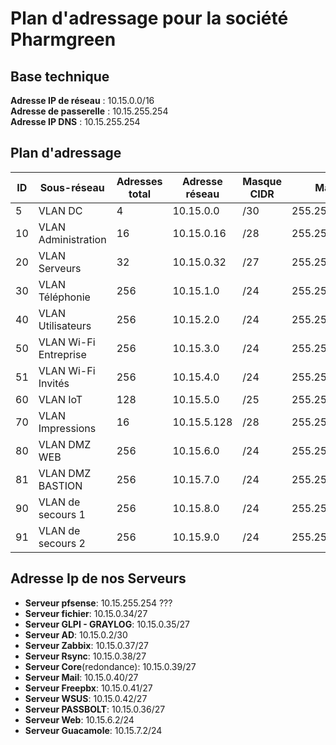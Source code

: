 # Plan d'adressage pour la société Pharmgreen

## Base technique

**Adresse IP de réseau** : 10.15.0.0/16  
**Adresse de passerelle** : 10.15.255.254  
**Adresse IP DNS** : 10.15.255.254  

## Plan d'adressage


| ID  | Sous-réseau               | Adresses total| Adresse réseau | Masque CIDR | Masque    | Début plage IP  | Fin plage IP     | Adresse broadcast | Adresse de passerelle |
|-----|---------------------------|--------------|----------------|-------------|-------------------|-----------------|------------------|-------------------|-------------------|
| 5   | VLAN DC                   | 4            | 10.15.0.0      | /30         | 255.255.255.252   | 10.15.0.1       | 10.15.0.2        | 10.15.0.3         | 10.15.0.1         |
| 10  | VLAN Administration       | 16           | 10.15.0.16     | /28         | 255.255.255.240   | 10.15.0.17      | 10.15.0.30       | 10.15.0.31        | 10.15.0.17        |       
| 20  | VLAN Serveurs             | 32           | 10.15.0.32     | /27         | 255.255.255.224   | 10.15.0.33      | 10.15.0.62       | 10.15.0.63        | 10.15.0.33        |
| 30  | VLAN Téléphonie           | 256          | 10.15.1.0      | /24         | 255.255.255.0     | 10.15.1.1       | 10.15.1.254      | 10.15.1.255       | 10.15.1.1         |
| 40  | VLAN Utilisateurs         | 256          | 10.15.2.0      | /24         | 255.255.255.0     | 10.15.2.1       | 10.15.2.254      | 10.15.2.255       | 10.15.2.1         |
| 50  | VLAN Wi-Fi Entreprise     | 256          | 10.15.3.0      | /24         | 255.255.255.0     | 10.15.3.1       | 10.15.3.254      | 10.15.3.255       | 10.15.3.1         |
| 51  | VLAN Wi-Fi Invités        | 256          | 10.15.4.0      | /24         | 255.255.255.0     | 10.15.4.1       | 10.15.4.254      | 10.15.4.255       | 10.15.4.1         |
| 60  | VLAN IoT                  | 128          | 10.15.5.0      | /25         | 255.255.255.128   | 10.15.5.1       | 10.15.5.126      | 10.15.5.127       | 10.15.5.1         |
| 70  | VLAN Impressions          | 16           | 10.15.5.128    | /28         | 255.255.255.0     | 10.15.5.129     | 10.15.5.142      | 10.15.5.143       | 10.15.5.129       |
| 80  | VLAN DMZ WEB              | 256          | 10.15.6.0      | /24         | 255.255.255.0     | 10.15.6.1       | 10.15.6.254      | 10.15.6.255       | 10.15.6.1         |
| 81  | VLAN DMZ BASTION          | 256          | 10.15.7.0      | /24         | 255.255.255.0     | 10.15.7.1       | 10.15.7.254      | 10.15.7.255       | 10.15.7.1         |
| 90  | VLAN de secours 1         | 256          | 10.15.8.0      | /24         | 255.255.255.0     | 10.15.8.1       | 10.15.8.254      | 10.15.8.255       |                   |
| 91  | VLAN de secours 2         | 256          | 10.15.9.0      | /24         | 255.255.255.0     | 10.15.9.1       | 10.15.9.254      | 10.15.9.255       |                   |


## Adresse Ip de nos Serveurs

- **Serveur pfsense**: 10.15.255.254 ???
- **Serveur fichier**: 10.15.0.34/27
- **Serveur GLPI - GRAYLOG**: 10.15.0.35/27
- **Serveur AD**: 10.15.0.2/30
- **Serveur Zabbix**: 10.15.0.37/27
- **Serveur Rsync**: 10.15.0.38/27
- **Serveur Core**(redondance): 10.15.0.39/27
- **Serveur Mail**: 10.15.0.40/27
- **Serveur Freepbx**: 10.15.0.41/27
- **Serveur WSUS**: 10.15.0.42/27
- **Serveur PASSBOLT**: 10.15.0.36/27
- **Serveur Web**: 10.15.6.2/24
- **Serveur Guacamole**: 10.15.7.2/24
